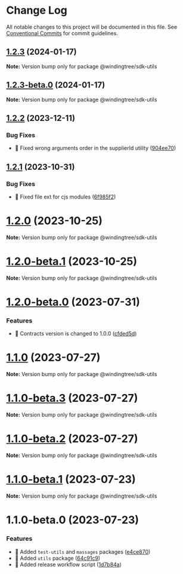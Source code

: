 # Change Log

All notable changes to this project will be documented in this file.
See [Conventional Commits](https://conventionalcommits.org) for commit guidelines.

## [1.2.3](https://github.com/windingtree/sdk/compare/@windingtree/sdk-utils@1.2.3-beta.0...@windingtree/sdk-utils@1.2.3) (2024-01-17)

**Note:** Version bump only for package @windingtree/sdk-utils

## [1.2.3-beta.0](https://github.com/windingtree/sdk/compare/@windingtree/sdk-utils@1.2.2...@windingtree/sdk-utils@1.2.3-beta.0) (2024-01-17)

**Note:** Version bump only for package @windingtree/sdk-utils

## [1.2.2](https://github.com/windingtree/sdk/compare/@windingtree/sdk-utils@1.2.1...@windingtree/sdk-utils@1.2.2) (2023-12-11)

### Bug Fixes

- 🐛 Fixed wrong arguments order in the supplierId utility ([904ee70](https://github.com/windingtree/sdk/commit/904ee70f7e906b68ae01f86de7d08d956fbf7688))

## [1.2.1](https://github.com/windingtree/sdk/compare/@windingtree/sdk-utils@1.2.0...@windingtree/sdk-utils@1.2.1) (2023-10-31)

### Bug Fixes

- 🐛 Fixed file ext for cjs modules ([6f985f2](https://github.com/windingtree/sdk/commit/6f985f2a6b076abdf145176d5036fe89267f2c5a))

# [1.2.0](https://github.com/windingtree/sdk/compare/@windingtree/sdk-utils@1.2.0-beta.1...@windingtree/sdk-utils@1.2.0) (2023-10-25)

**Note:** Version bump only for package @windingtree/sdk-utils

# [1.2.0-beta.1](https://github.com/windingtree/sdk/compare/@windingtree/sdk-utils@1.2.0-beta.0...@windingtree/sdk-utils@1.2.0-beta.1) (2023-10-25)

**Note:** Version bump only for package @windingtree/sdk-utils

# [1.2.0-beta.0](https://github.com/windingtree/sdk/compare/@windingtree/sdk-utils@1.1.0...@windingtree/sdk-utils@1.2.0-beta.0) (2023-07-31)

### Features

- 🎸 Contracts version is changed to 1.0.0 ([cfded5d](https://github.com/windingtree/sdk/commit/cfded5d7ade0058f62db2284474d169edf3dc273))

# [1.1.0](https://github.com/windingtree/sdk/compare/@windingtree/sdk-utils@1.1.0-beta.3...@windingtree/sdk-utils@1.1.0) (2023-07-27)

**Note:** Version bump only for package @windingtree/sdk-utils

# [1.1.0-beta.3](https://github.com/windingtree/sdk/compare/@windingtree/sdk-utils@1.1.0-beta.2...@windingtree/sdk-utils@1.1.0-beta.3) (2023-07-27)

**Note:** Version bump only for package @windingtree/sdk-utils

# [1.1.0-beta.2](https://github.com/windingtree/sdk/compare/@windingtree/sdk-utils@1.1.0-beta.1...@windingtree/sdk-utils@1.1.0-beta.2) (2023-07-27)

**Note:** Version bump only for package @windingtree/sdk-utils

# [1.1.0-beta.1](https://github.com/windingtree/sdk/compare/@windingtree/sdk-utils@1.1.0-beta.0...@windingtree/sdk-utils@1.1.0-beta.1) (2023-07-23)

**Note:** Version bump only for package @windingtree/sdk-utils

# 1.1.0-beta.0 (2023-07-23)

### Features

- 🎸 Added `test-utils` and `massages` packages ([e4ce870](https://github.com/windingtree/sdk/commit/e4ce8700bc488db01e507db543dbd85ceb89a77e))
- 🎸 Added `utils` package ([64c91c9](https://github.com/windingtree/sdk/commit/64c91c9a2d47745732d4a99c420b5c788be20eba))
- 🎸 Added release workflow script ([1d7b84a](https://github.com/windingtree/sdk/commit/1d7b84a3623848c449522c0bb2af2c5f114c8a0a))
